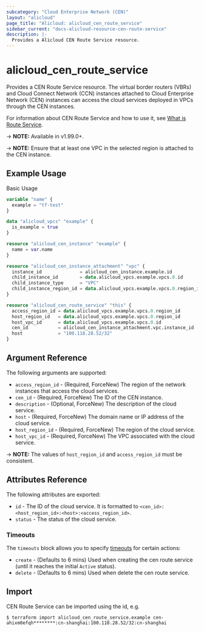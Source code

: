 ```yaml
---
subcategory: "Cloud Enterprise Network (CEN)"
layout: "alicloud"
page_title: "Alicloud: alicloud_cen_route_service"
sidebar_current: "docs-alicloud-resource-cen-route-service"
description: |-
  Provides a Alicloud CEN Route Service resource.
---
```


# alicloud\_cen\_route\_service

Provides a CEN Route Service resource. The virtual border routers (VBRs) and Cloud Connect Network (CCN) instances attached to Cloud Enterprise Network (CEN) instances can access the cloud services deployed in VPCs through the CEN instances.

For information about CEN Route Service and how to use it, see [What is Route Service](https://www.alibabacloud.com/help/en/doc-detail/106671.htm).

-> **NOTE:** Available in v1.99.0+.

-> **NOTE:** Ensure that at least one VPC in the selected region is attached to the CEN instance.

## Example Usage

Basic Usage

```terraform
variable "name" {
  example = "tf-test"
}

data "alicloud_vpcs" "example" {
  is_example = true
}

resource "alicloud_cen_instance" "example" {
  name = var.name
}

resource "alicloud_cen_instance_attachment" "vpc" {
  instance_id              = alicloud_cen_instance.example.id
  child_instance_id        = data.alicloud_vpcs.example.vpcs.0.id
  child_instance_type      = "VPC"
  child_instance_region_id = data.alicloud_vpcs.example.vpcs.0.region_id
}

resource "alicloud_cen_route_service" "this" {
  access_region_id = data.alicloud_vpcs.example.vpcs.0.region_id
  host_region_id   = data.alicloud_vpcs.example.vpcs.0.region_id
  host_vpc_id      = data.alicloud_vpcs.example.vpcs.0.id
  cen_id           = alicloud_cen_instance_attachment.vpc.instance_id
  host             = "100.118.28.52/32"
}
```

## Argument Reference

The following arguments are supported:

* `access_region_id` - (Required, ForceNew) The region of the network instances that access the cloud services.
* `cen_id` - (Required, ForceNew) The ID of the CEN instance.
* `description` - (Optional, ForceNew) The description of the cloud service.
* `host` - (Required, ForceNew) The domain name or IP address of the cloud service.
* `host_region_id` - (Required, ForceNew) The region of the cloud service.
* `host_vpc_id` - (Required, ForceNew) The VPC associated with the cloud service.

-> **NOTE:** The values of `host_region_id` and `access_region_id` must be consistent.

## Attributes Reference

The following attributes are exported:

* `id` - The ID of the cloud service. It is formatted to `<cen_id>:<host_region_id>:<host>:<access_region_id>`.
* `status` - The status of the cloud service.

### Timeouts

The `timeouts` block allows you to specify [timeouts](https://www.terraform.io/docs/configuration-0-11/resources.html#timeouts) for certain actions:

* `create` - (Defaults to 6 mins) Used when creating the cen route service (until it reaches the initial `Active` status). 
* `delete` - (Defaults to 6 mins) Used when delete the cen route service. 

## Import

CEN Route Service can be imported using the id, e.g.

```
$ terraform import alicloud_cen_route_service.example cen-ahixm0efqh********:cn-shanghai:100.118.28.52/32:cn-shanghai
```

